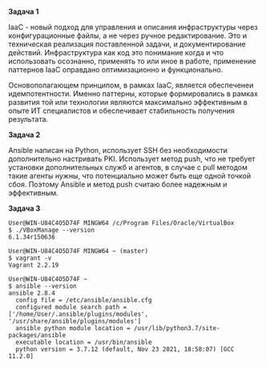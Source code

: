 **Задача 1**  

IaaC - новый подход для управления и описания инфраструктуры через конфигурационные файлы, а не через ручное редактирование. 
Это и техническая реализация поставленной задачи, и документирование действий. 
Инфраструктура как код это понимание когда и что использовать осознанно, применять то или иное в работе, применение паттернов IaaC оправдано оптимизационно и функционально.  

Основополагающем принципом, в рамках IaaC, является обеспеченеи идемпотентности. 
Именно паттерны, которые формировались в рамках развития той или технологии являются максимально эффективным в опыте ИТ специалистов и обеспечивает стабильность получения результата.  

**Задача 2**  

Ansible написан на Python, использует SSH без необходимости дополнительно настривать PKI. Использует метод push, что не требует установки дополнительных служб и агентов, в случае с pull методом такие агенты нужны, что потенциально может быть еще одной точкой сбоя. Поэтому Ansible и метод push считаю более надежным и эффективным.

**Задача 3**  

```
User@WIN-U84C4O5D74F MINGW64 /c/Program Files/Oracle/VirtualBox
$ ./VBoxManage --version
6.1.34r150636
```
```
User@WIN-U84C4O5D74F MINGW64 ~ (master)
$ vagrant -v
Vagrant 2.2.19
```
```
User@WIN-U84C4O5D74F ~
$ ansible --version
ansible 2.8.4
  config file = /etc/ansible/ansible.cfg
  configured module search path = ['/home/User/.ansible/plugins/modules', '/usr/share/ansible/plugins/modules']
  ansible python module location = /usr/lib/python3.7/site-packages/ansible
  executable location = /usr/bin/ansible
  python version = 3.7.12 (default, Nov 23 2021, 18:58:07) [GCC 11.2.0]
```
